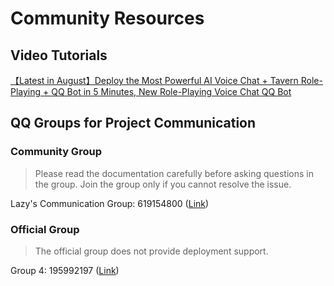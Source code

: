 # Community Resources

## Video Tutorials

[【Latest in August】Deploy the Most Powerful AI Voice Chat + Tavern Role-Playing + QQ Bot in 5 Minutes, New Role-Playing Voice Chat QQ Bot](https://www.bilibili.com/video/BV1vypZeBEW1/?share_source=copy_web&vd_source=1335a044d4fd926920999a0e3ba0a731)

## QQ Groups for Project Communication

### Community Group

> Please read the documentation carefully before asking questions in the group. Join the group only if you cannot resolve the issue.

Lazy's Communication Group: 619154800 ([Link](https://qm.qq.com/q/1K9GjQuza))

### Official Group

> The official group does not provide deployment support.

Group 4: 195992197 ([Link](https://qm.qq.com/cgi-bin/qm/qr?_wv=1027&k=cSekvWmyezfCE4O8gXS7lSjkmPinjzpP&authKey=G4jHfz2%2BtQawxCRhn1ZRrQiI8bTvlepQubZL6F9fymFuz8jqZZ4FkYh6lhKLMCd9&noverify=0&group_code=195992197))